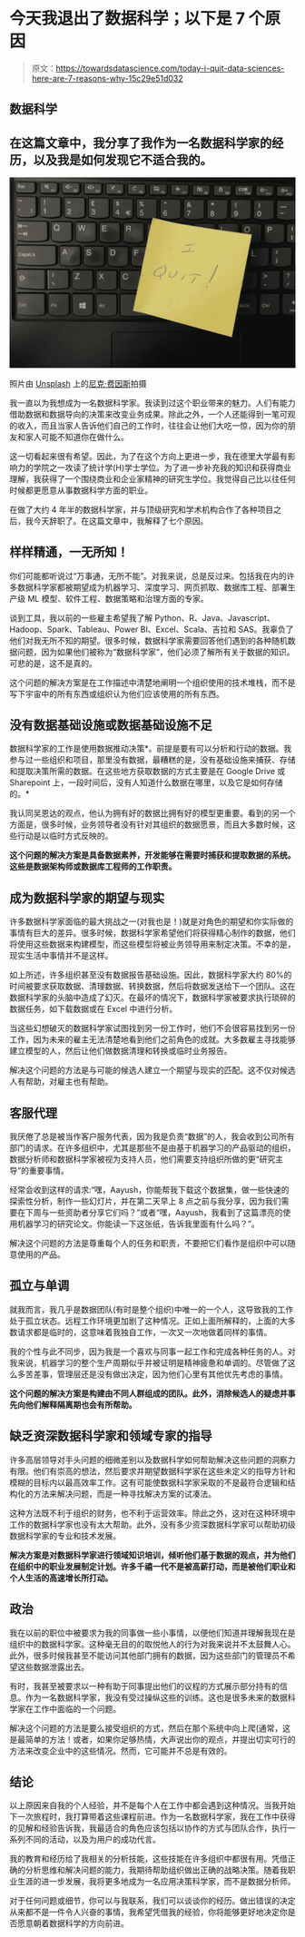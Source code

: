 # 今天我退出了数据科学；以下是 7 个原因

> 原文：<https://towardsdatascience.com/today-i-quit-data-sciences-here-are-7-reasons-why-15c29e51d032>

## 数据科学

## 在这篇文章中，我分享了我作为一名数据科学家的经历，以及我是如何发现它不适合我的。

![](img/697378c25af72b030ef7dd2449357593.png)

照片由 [Unsplash](https://unsplash.com/s/photos/i-quit?utm_source=unsplash&utm_medium=referral&utm_content=creditCopyText) 上的[尼克·费因斯](https://unsplash.com/@jannerboy62?utm_source=unsplash&utm_medium=referral&utm_content=creditCopyText)拍摄

我一直以为我想成为一名数据科学家。我读到过这个职业带来的魅力。人们有能力借助数据和数据导向的决策来改变业务成果。除此之外，一个人还能得到一笔可观的收入，而且当家人告诉他们自己的工作时，往往会让他们大吃一惊，因为你的朋友和家人可能不知道你在做什么。

这一切看起来很有希望。因此，为了在这个方向上更进一步，我在德里大学最有影响力的学院之一攻读了统计学(H)学士学位。为了进一步补充我的知识和获得商业理解，我获得了一个围绕商业和企业家精神的研究生学位。我觉得自己比以往任何时候都更愿意从事数据科学方面的职业。

在做了大约 4 年半的数据科学家，并与顶级研究和学术机构合作了各种项目之后，我今天辞职了。在这篇文章中，我解释了七个原因。

## **样样精通，一无所知！**

你们可能都听说过“万事通，无所不能”。对我来说，总是反过来。包括我在内的许多数据科学家都被期望成为机器学习、深度学习、网页抓取、数据库工程、部署生产级 ML 模型、软件工程、数据策略和治理方面的专家。

谈到工具，我以前的一些雇主希望我了解 Python、R、Java、Javascript、Hadoop、Spark、Tableau、Power BI、Excel、Scala、吉拉和 SAS。我辜负了他们对我无所不知的期望。很多时候，数据科学家需要回答他们遇到的各种随机数据问题，因为如果他们被称为“数据科学家”，他们必须了解所有关于数据的知识。可悲的是，这不是真的。

这个问题的解决方案是在工作描述中清楚地阐明一个组织使用的技术堆栈，而不是写下宇宙中的所有东西或组织认为他们应该使用的所有东西。

## **没有数据基础设施或数据基础设施不足**

数据科学家的工作是使用数据推动决策*。前提是要有可以分析和行动的数据。我参与过一些组织和项目，那里没有数据，最糟糕的是，没有基础设施来捕获、存储和提取决策所需的数据。在这些地方获取数据的方式主要是在 Google Drive 或 Sharepoint 上，一段时间后，没有人知道什么数据在哪里，以及它是如何存储的。*

我认同吴恩达的观点，他认为拥有好的数据比拥有好的模型更重要。看到的另一个方面是，很多时候，业务领导者没有针对其组织的数据愿景，而且大多数时候，这些行动是以临时方式反映的。

**这个问题的解决方案是具备数据素养，开发能够在需要时捕获和提取数据的系统。这些是数据架构师或数据库工程师的工作职责。**

## **成为数据科学家的期望与现实**

许多数据科学家面临的最大挑战之一(对我也是！)就是对角色的期望和你实际做的事情有巨大的差异。很多时候，数据科学家希望他们将获得精心制作的数据，他们将使用这些数据来构建模型，而这些模型将被业务领导用来制定决策。不幸的是，现实生活中事情并不是这样。

如上所述，许多组织甚至没有数据报告基础设施。因此，数据科学家大约 80%的时间被要求获取数据、清理数据、转换数据，然后将数据发送给下一个团队。这在数据科学家的头脑中造成了幻灭。在最坏的情况下，数据科学家被要求执行琐碎的数据任务，如下载数据或在 Excel 中进行分析。

当这些幻想破灭的数据科学家试图找到另一份工作时，他们不会很容易找到另一份工作，因为未来的雇主无法清楚地看到他们之前角色的成就。大多数雇主寻找能够建立模型的人，然后让他们做数据清理和转换或临时业务报告。

解决这个问题的方法是与可能的候选人建立一个期望与现实的匹配。这不仅对候选人有帮助，对雇主也有帮助。

## **客服代理**

我厌倦了总是被当作客户服务代表，因为我是负责“数据”的人，我会收到公司所有部门的请求。在许多组织中，尤其是那些不是由基于机器学习的产品驱动的组织，数据分析师和数据科学家被视为支持人员，他们需要支持组织所做的更“研究主导”的重要事情。

经常会收到这样的请求:“嘿，Aayush，你能帮我下载这个数据集，做一些快速的探索性分析，制作一些幻灯片，并在第二天早上 8 点之前与我分享，因为我们需要在下周与一些资助者分享它们吗？”或者“嘿，Aayush，我看到了这篇漂亮的使用机器学习的研究论文。你能读一下这张纸，告诉我里面有什么吗？”。

解决这个问题的方法是尊重每个人的任务和职责，不要把它们看作是组织中可以随意使用的产品。

## **孤立与单调**

就我而言，我几乎是数据团队(有时是整个组织)中唯一的一个人，这导致我的工作处于孤立状态。远程工作环境更加剧了这种情况。正如上面所解释的，上面的大多数请求都是临时的，这意味着我独自工作，一次又一次地做着同样的事情。

我的个性与此不同步，因为我是一个喜欢与同事一起工作和完成各种任务的人。对我来说，机器学习的整个生产周期似乎并被证明是精神疲惫和单调的。尽管做了这么多苦差事，管理层还是没有做出决定，因为他们心里有其他优先考虑的事情。

**这个问题的解决方案是构建由不同人群组成的团队。此外，消除候选人的疑虑并事先向他们解释隔离期也会有所帮助。**

## **缺乏资深数据科学家和领域专家的指导**

许多高层领导对手头问题的细微差别以及数据科学如何帮助解决这些问题的洞察力有限。他们有崇高的想法，然后要求并期望数据科学家在这些未定义的指导方针和模糊的目标内以最高效率工作。这有可能使数据科学家采取的不是最符合逻辑和结构化的方法来解决问题，而是一种寻找解决方案的试凑法。

这种方法既不利于组织的财务，也不利于运营效率。除此之外，这对在这种环境中工作的数据科学家也没有太大帮助。此外，没有多少资深数据科学家可以帮助初级数据科学家的专业和技术发展。

**解决方案是对数据科学家进行领域知识培训，倾听他们基于数据的观点，并为他们在组织中的职业发展制定计划。许多千禧一代不是被高薪打动，而是被他们职业和个人生活的高速增长所打动。**

## **政治**

我在以前的职位中被要求为我的同事做一些小事情，以便他们知道并理解我现在是组织中的数据科学家。这种毫无目的的取悦他人的行为对我来说并不太鼓舞人心。此外，很多时候我甚至不能访问其他部门拥有的数据，因为这些部门的管理员不希望这些数据泄露出去。

有时，我甚至被要求以一种有助于同事提出他们的议程的方式展示部分持有的信息。作为一名数据科学家，我没有受过操纵这些的训练。这也是很多未来的数据科学家在工作中面临的一个问题。

解决这个问题的方法是要么接受组织的方式，然后在那个系统中向上爬(通常，这是最简单的方法！或者，如果你足够热情，大声说出你的观点，并提出切实可行的方法来改变企业中的这些情况。然而，它可能并不总是有效的。

## 结论

以上原因来自我的个人经验，并不是每个人在工作中都会遇到这种情况。当我开始下一次旅程时，我打算带着这些课程前进。作为一名数据科学家，我在工作中获得的见解和经验告诉我，我最适合的角色应该包括以协作的方式与团队合作，执行一系列不同的活动，以及为用户的成功代言。

我的教育和经历给了我相关的分析技能，这些技能在许多组织中都很有用。凭借正确的分析思维和解决问题的能力，我期待帮助组织做出正确的战略决策。随着我职业生涯的进一步发展，我将更多地成为一名应用决策科学家，而不是数据分析师。

对于任何问题或细节，你可以与我联系，我们可以谈谈你的经历。做出错误的决定从来都不是一件令人兴奋的事情，我希望凭借我的经验，你将能够更好地决定你是否愿意朝着数据科学的方向前进。